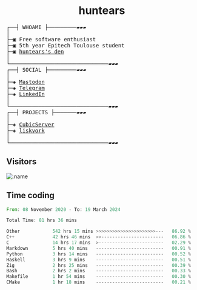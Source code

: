 <h1 align="center">
huntears
</h1>
<!-- <p align="center">
<img src=https://huntears.com/img/pfp.webp width=30%/>
</p>
<style>
img {
    border-radius: 50%;
}
</style> -->
<pre>
┌──┤ WHOAMI ├─────────▰▰▰
│
├─▣ Free software enthusiast
├─▣ 5th year Epitech Toulouse student
├─▣ <a href="https://huntears.com/">huntears's den</a>
│
└───────────────────────────────▰▰▰
┌──┤ SOCIAL ├─────────▰▰▰
│
├─◈ <a href="https://fosstodon.org/@huntears">Mastodon</a>
├─◈ <a href="https://t.me/huntears">Telegram</a>
├─◈ <a href="https://www.linkedin.com/in/alexandre-flion">LinkedIn</a>
│
└───────────────────────────────▰▰▰
┌──┤ PROJECTS ├───────▰▰▰
│
├─◈ <a href="https://github.com/CubicMC/cubic-server">CubicServer</a>
├─◈ <a href="https://github.com/Epitech/B-AIA-500_liskvork">liskvork</a>
│
└───────────────────────────────▰▰▰
</pre>

## Visitors

![:name](https://count.getloli.com/get/@huntears?theme=rule34)

## Time coding

<!--START_SECTION:wakatime-->

```rust
From: 08 November 2020 - To: 19 March 2024

Total Time: 81 hrs 36 mins

Other            542 hrs 15 mins >>>>>>>>>>>>>>>>>>>>>>---   86.92 %
C++              42 hrs 46 mins  >>-----------------------   06.86 %
C                14 hrs 17 mins  >------------------------   02.29 %
Markdown         5 hrs 40 mins   -------------------------   00.91 %
Python           3 hrs 14 mins   -------------------------   00.52 %
Haskell          3 hrs 9 mins    -------------------------   00.51 %
Zig              2 hrs 25 mins   -------------------------   00.39 %
Bash             2 hrs 2 mins    -------------------------   00.33 %
Makefile         1 hr 54 mins    -------------------------   00.30 %
CMake            1 hr 18 mins    -------------------------   00.21 %
```

<!--END_SECTION:wakatime-->
